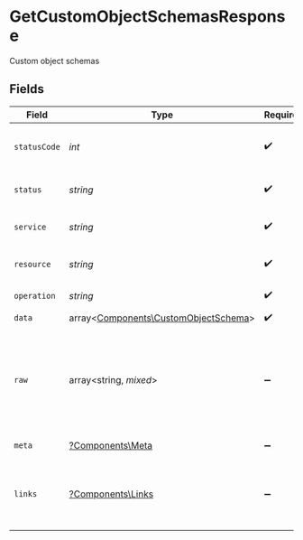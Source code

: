 # GetCustomObjectSchemasResponse

Custom object schemas


## Fields

| Field                                                                                 | Type                                                                                  | Required                                                                              | Description                                                                           | Example                                                                               |
| ------------------------------------------------------------------------------------- | ------------------------------------------------------------------------------------- | ------------------------------------------------------------------------------------- | ------------------------------------------------------------------------------------- | ------------------------------------------------------------------------------------- |
| `statusCode`                                                                          | *int*                                                                                 | :heavy_check_mark:                                                                    | HTTP Response Status Code                                                             | 200                                                                                   |
| `status`                                                                              | *string*                                                                              | :heavy_check_mark:                                                                    | HTTP Response Status                                                                  | OK                                                                                    |
| `service`                                                                             | *string*                                                                              | :heavy_check_mark:                                                                    | Apideck ID of service provider                                                        | zoho-crm                                                                              |
| `resource`                                                                            | *string*                                                                              | :heavy_check_mark:                                                                    | Unified API resource name                                                             | custom-object-schemas                                                                 |
| `operation`                                                                           | *string*                                                                              | :heavy_check_mark:                                                                    | Operation performed                                                                   | all                                                                                   |
| `data`                                                                                | array<[Components\CustomObjectSchema](../../Models/Components/CustomObjectSchema.md)> | :heavy_check_mark:                                                                    | N/A                                                                                   |                                                                                       |
| `raw`                                                                                 | array<string, *mixed*>                                                                | :heavy_minus_sign:                                                                    | Raw response from the integration when raw=true query param is provided               |                                                                                       |
| `meta`                                                                                | [?Components\Meta](../../Models/Components/Meta.md)                                   | :heavy_minus_sign:                                                                    | Response metadata                                                                     |                                                                                       |
| `links`                                                                               | [?Components\Links](../../Models/Components/Links.md)                                 | :heavy_minus_sign:                                                                    | Links to navigate to previous or next pages through the API                           |                                                                                       |